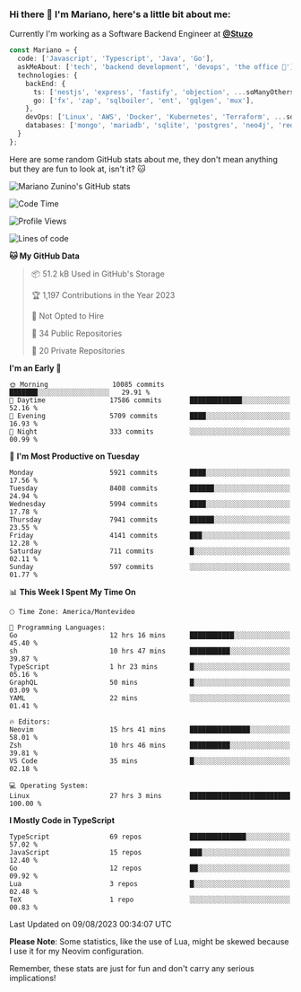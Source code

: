 ### Hi there 👋 I'm Mariano, here's a little bit about me:

Currently I'm working as a Software Backend Engineer at [**@Stuzo**](https://www.stuzo.com/)

```ts
const Mariano = {
  code: ['Javascript', 'Typescript', 'Java', 'Go'],
  askMeAbout: ['tech', 'backend development', 'devops', 'the office 💼'],
  technologies: {
    backEnd: {
      ts: ['nestjs', 'express', 'fastify', 'objection', ...soManyOthersFrameworks],
      go: ['fx', 'zap', 'sqlboiler', 'ent', 'gqlgen', 'mux'],
    },
    devOps: ['Linux', 'AWS', 'Docker', 'Kubernetes', 'Terraform', ...soManyOthersTools],
    databases: ['mongo', 'mariadb', 'sqlite', 'postgres', 'neo4j', 'redis', ...],
  }
};
```

Here are some random GitHub stats about me, they don't mean anything but they are fun to look at, isn't it? 🐱

![Mariano Zunino's GitHub stats](https://github-readme-stats.vercel.app/api?username=marianozunino&count_private=true&show_icons=true&theme=radical)

<!--START_SECTION:waka-->
![Code Time](http://img.shields.io/badge/Code%20Time-1%2C035%20hrs%2023%20mins-blue)

![Profile Views](http://img.shields.io/badge/Profile%20Views-0-blue)

![Lines of code](https://img.shields.io/badge/From%20Hello%20World%20I%27ve%20Written-9.9%20million%20lines%20of%20code-blue)

**🐱 My GitHub Data** 

> 📦 51.2 kB Used in GitHub's Storage 
 > 
> 🏆 1,197 Contributions in the Year 2023
 > 
> 🚫 Not Opted to Hire
 > 
> 📜 34 Public Repositories 
 > 
> 🔑 20 Private Repositories 
 > 
**I'm an Early 🐤** 

```text
🌞 Morning                10085 commits       ███████░░░░░░░░░░░░░░░░░░   29.91 % 
🌆 Daytime                17586 commits       █████████████░░░░░░░░░░░░   52.16 % 
🌃 Evening                5709 commits        ████░░░░░░░░░░░░░░░░░░░░░   16.93 % 
🌙 Night                  333 commits         ░░░░░░░░░░░░░░░░░░░░░░░░░   00.99 % 
```
📅 **I'm Most Productive on Tuesday** 

```text
Monday                   5921 commits        ████░░░░░░░░░░░░░░░░░░░░░   17.56 % 
Tuesday                  8408 commits        ██████░░░░░░░░░░░░░░░░░░░   24.94 % 
Wednesday                5994 commits        ████░░░░░░░░░░░░░░░░░░░░░   17.78 % 
Thursday                 7941 commits        ██████░░░░░░░░░░░░░░░░░░░   23.55 % 
Friday                   4141 commits        ███░░░░░░░░░░░░░░░░░░░░░░   12.28 % 
Saturday                 711 commits         █░░░░░░░░░░░░░░░░░░░░░░░░   02.11 % 
Sunday                   597 commits         ░░░░░░░░░░░░░░░░░░░░░░░░░   01.77 % 
```


📊 **This Week I Spent My Time On** 

```text
🕑︎ Time Zone: America/Montevideo

💬 Programming Languages: 
Go                       12 hrs 16 mins      ███████████░░░░░░░░░░░░░░   45.40 % 
sh                       10 hrs 47 mins      ██████████░░░░░░░░░░░░░░░   39.87 % 
TypeScript               1 hr 23 mins        █░░░░░░░░░░░░░░░░░░░░░░░░   05.16 % 
GraphQL                  50 mins             █░░░░░░░░░░░░░░░░░░░░░░░░   03.09 % 
YAML                     22 mins             ░░░░░░░░░░░░░░░░░░░░░░░░░   01.41 % 

🔥 Editors: 
Neovim                   15 hrs 41 mins      ███████████████░░░░░░░░░░   58.01 % 
Zsh                      10 hrs 46 mins      ██████████░░░░░░░░░░░░░░░   39.81 % 
VS Code                  35 mins             █░░░░░░░░░░░░░░░░░░░░░░░░   02.18 % 

💻 Operating System: 
Linux                    27 hrs 3 mins       █████████████████████████   100.00 % 
```

**I Mostly Code in TypeScript** 

```text
TypeScript               69 repos            ██████████████░░░░░░░░░░░   57.02 % 
JavaScript               15 repos            ███░░░░░░░░░░░░░░░░░░░░░░   12.40 % 
Go                       12 repos            ██░░░░░░░░░░░░░░░░░░░░░░░   09.92 % 
Lua                      3 repos             █░░░░░░░░░░░░░░░░░░░░░░░░   02.48 % 
TeX                      1 repo              ░░░░░░░░░░░░░░░░░░░░░░░░░   00.83 % 
```




 Last Updated on 09/08/2023 00:34:07 UTC
<!--END_SECTION:waka-->

**Please Note**: Some statistics, like the use of Lua, might be skewed because I use it for my Neovim configuration.

Remember, these stats are just for fun and don't carry any serious implications!
